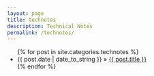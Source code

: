 ```yaml
---
layout: page
title: technotes
description: Technical Notes
permalink: /technotes/
---
```


<ul>
  {% for post in site.categories.technotes %}
    <li>
        <span>{{ post.date | date_to_string }}</span> » <a href="{{ post.url }}" title="{{ post.title }}">{{ post.title }}</a>
    </li>
  {% endfor %}
</ul>
